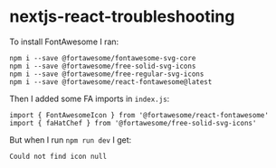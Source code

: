 # nextjs-react-troubleshooting

To install FontAwesome I ran:
```
npm i --save @fortawesome/fontawesome-svg-core
npm i --save @fortawesome/free-solid-svg-icons
npm i --save @fortawesome/free-regular-svg-icons
npm i --save @fortawesome/react-fontawesome@latest
```

Then I added some FA imports in `index.js`:
```
import { FontAwesomeIcon } from '@fortawesome/react-fontawesome'
import { faHatChef } from '@fortawesome/free-solid-svg-icons'
```

But when I run `npm run dev` I get:
```
Could not find icon null
```

